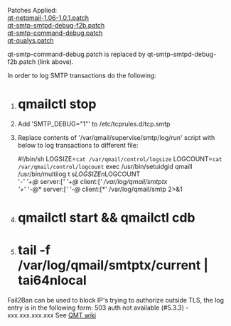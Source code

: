 Patches Applied:<br>
<a href="https://github.com/qmtoaster/patches/blob/master/cos8/3.3.1/qt-netqmail-1.06-1.0.1.patch">qt-netqmail-1.06-1.0.1.patch</a><br>
<a href="https://github.com/qmtoaster/patches/blob/master/cos8/3.3.5/qt-smtp-smtpd-debug-f2b.patch">qt-smtp-smtpd-debug-f2b.patch</a><br>
<a href="https://github.com/qmtoaster/patches/blob/master/cos8/3.3.4/qt-smtp-command-debug.patch">qt-smtp-command-debug.patch</a><br>
<a href="https://github.com/qmtoaster/patches/blob/master/cos8/3.3.4/qt-qualys.patch">qt-qualys.patch</a><br>

qt-smtp-command-debug.patch is replaced by qt-smtp-smtpd-debug-f2b.patch (link above).

   In order to log SMTP transactions do the following:
   1) # qmailctl stop
   2) Add 'SMTP_DEBUG="1"' to /etc/tcprules.d/tcp.smtp 
   3) Replace contents of '/var/qmail/supervise/smtp/log/run' script with below to log transactions to different file: 
      
      #!/bin/sh
      LOGSIZE=`cat /var/qmail/control/logsize`
      LOGCOUNT=`cat /var/qmail/control/logcount`
      exec /usr/bin/setuidgid qmaill \
        /usr/bin/multilog t s$LOGSIZE n$LOGCOUNT \
        '-*' '+@* server:[*' '+@* client:[*' /var/log/qmail/smtptx \
        '+*' '-@* server:[*' '-@* client:[*' /var/log/qmail/smtp 2>&1
   4) # qmailctl start && qmailctl cdb
   5) # tail -f /var/log/qmail/smtptx/current | tai64nlocal

Fail2Ban can be used to block IP's trying to authorize outside TLS, the log entry is in the following form:
    503 auth not available (#5.3.3) - xxx.xxx.xxx.xxx 
See <a href="http://wiki.qmailtoaster.org/index.php?title=Fail2ban" target="_blank">QMT wiki</a>
